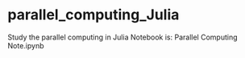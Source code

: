 # parallel_computing_Julia
Study the parallel computing in Julia
Notebook is: Parallel Computing Note.ipynb
